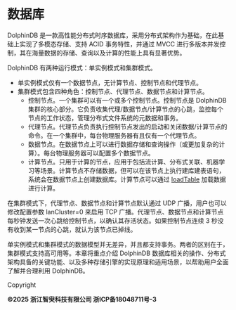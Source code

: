 # 数据库

DolphinDB 是一款高性能分布式时序数据库，采用分布式架构作为基础，在此基础上实现了多模态存储、支持 ACID
事务特性，并通过 MVCC 进行多版本并发控制，其在海量数据的存储、查询以及计算的性能上具有显著优势。

DolphinDB 有两种运行模式：单实例模式和集群模式。

* 单实例模式仅有一个数据节点，无计算节点、控制节点和代理节点。
* 集群模式包含四种角色：控制节点、代理节点、数据节点和计算节点。
  + 控制节点。一个集群可以有一个或多个控制节点。控制节点是 DolphinDB
    集群的核心部分。它负责收集代理/数据节点/计算节点的心跳，监控每个节点的工作状态，管理分布式文件系统的元数据和事务。
  + 代理节点。代理节点负责执行控制节点发出的启动和关闭数据/计算节点的命令。在一个集群中，每台物理服务器有且仅有一个代理节点。
  + 数据节点。在数据节点上可以进行数据存储和查询操作（或更加复杂的计算）。每台物理服务器可以配置多个数据节点。
  + 计算节点。只用于计算的节点，应用于包括流计算、分布式关联、机器学习等场景。计算节点不存储数据，但可以在该节点上执行建库建表语句，系统会在数据节点上创建数据库。计算节点可以通过
    [loadTable](../../funcs/l/loadTable.html)
    加载数据进行计算。

在集群模式下，代理节点、数据节点和计算节点默认通过 UDP 广播，用户也可以修改配置参数 lanCluster=0 来启用 TCP
广播。代理节点、数据节点和计算节点每秒钟发送一次心跳给控制节点，以确认其存活状态。如果控制节点连续 3 秒没有收到某一节点的心跳，就认为该节点已掉线。

单实例模式和集群模式的数据模型并无差异，并且都支持事务。两者的区别在于，集群模式支持高可用等。本章将重点介绍 DolphinDB
数据库相关的操作、分布式架构具备的关键功能、以及多种存储引擎的实现原理和适用场景，以帮助用户全面了解并合理利用 DolphinDB。

Copyright

**©2025 浙江智臾科技有限公司 浙ICP备18048711号-3**
